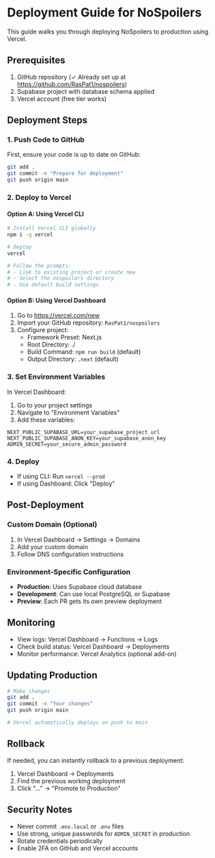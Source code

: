 # Deployment Guide for NoSpoilers

This guide walks you through deploying NoSpoilers to production using Vercel.

## Prerequisites

1. GitHub repository (✓ Already set up at https://github.com/RasPat1/nospoilers)
2. Supabase project with database schema applied
3. Vercel account (free tier works)

## Deployment Steps

### 1. Push Code to GitHub

First, ensure your code is up to date on GitHub:

```bash
git add .
git commit -m "Prepare for deployment"
git push origin main
```

### 2. Deploy to Vercel

#### Option A: Using Vercel CLI

```bash
# Install Vercel CLI globally
npm i -g vercel

# Deploy
vercel

# Follow the prompts:
# - Link to existing project or create new
# - Select the nospoilers directory
# - Use default build settings
```

#### Option B: Using Vercel Dashboard

1. Go to https://vercel.com/new
2. Import your GitHub repository: `RasPat1/nospoilers`
3. Configure project:
   - Framework Preset: Next.js
   - Root Directory: ./
   - Build Command: `npm run build` (default)
   - Output Directory: `.next` (default)

### 3. Set Environment Variables

In Vercel Dashboard:
1. Go to your project settings
2. Navigate to "Environment Variables"
3. Add these variables:

```
NEXT_PUBLIC_SUPABASE_URL=your_supabase_project_url
NEXT_PUBLIC_SUPABASE_ANON_KEY=your_supabase_anon_key
ADMIN_SECRET=your_secure_admin_password
```

### 4. Deploy

- If using CLI: Run `vercel --prod`
- If using Dashboard: Click "Deploy"

## Post-Deployment

### Custom Domain (Optional)

1. In Vercel Dashboard → Settings → Domains
2. Add your custom domain
3. Follow DNS configuration instructions

### Environment-Specific Configuration

- **Production**: Uses Supabase cloud database
- **Development**: Can use local PostgreSQL or Supabase
- **Preview**: Each PR gets its own preview deployment

## Monitoring

- View logs: Vercel Dashboard → Functions → Logs
- Check build status: Vercel Dashboard → Deployments
- Monitor performance: Vercel Analytics (optional add-on)

## Updating Production

```bash
# Make changes
git add .
git commit -m "Your changes"
git push origin main

# Vercel automatically deploys on push to main
```

## Rollback

If needed, you can instantly rollback to a previous deployment:
1. Vercel Dashboard → Deployments
2. Find the previous working deployment
3. Click "..." → "Promote to Production"

## Security Notes

- Never commit `.env.local` or `.env` files
- Use strong, unique passwords for `ADMIN_SECRET` in production
- Rotate credentials periodically
- Enable 2FA on GitHub and Vercel accounts